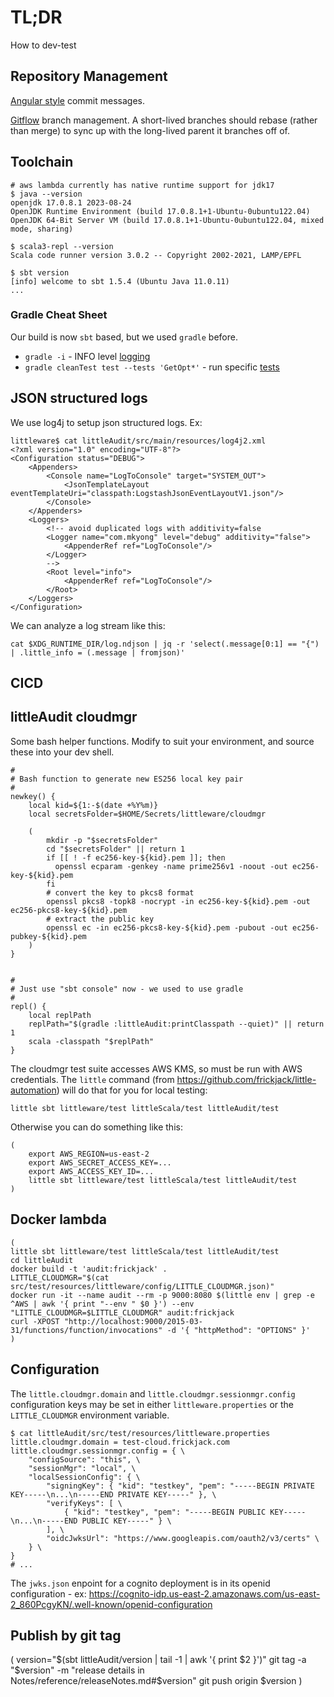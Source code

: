 # TL;DR

How to dev-test

## Repository Management

[Angular style](https://medium.com/@menuka/writing-meaningful-git-commit-messages-a62756b65c81) commit messages.

[Gitflow](https://www.atlassian.com/git/tutorials/comparing-workflows/gitflow-workflow) branch management.  A short-lived branches should rebase (rather than merge) to sync up with the long-lived parent it branches off of.

## Toolchain

```
# aws lambda currently has native runtime support for jdk17
$ java --version
openjdk 17.0.8.1 2023-08-24
OpenJDK Runtime Environment (build 17.0.8.1+1-Ubuntu-0ubuntu122.04)
OpenJDK 64-Bit Server VM (build 17.0.8.1+1-Ubuntu-0ubuntu122.04, mixed mode, sharing)

$ scala3-repl --version
Scala code runner version 3.0.2 -- Copyright 2002-2021, LAMP/EPFL

$ sbt version
[info] welcome to sbt 1.5.4 (Ubuntu Java 11.0.11)
...

```


### Gradle Cheat Sheet

Our build is now `sbt` based, but we used `gradle` before.

* `gradle -i` - INFO level [logging](https://docs.gradle.org/current/userguide/logging.html)
* `gradle cleanTest test --tests 'GetOpt*'` - run specific [tests](https://stackoverflow.com/questions/22505533/how-to-run-only-one-unit-test-class-using-gradle)

## JSON structured logs

We use log4j to setup json structured logs.  Ex:

```
littleware$ cat littleAudit/src/main/resources/log4j2.xml 
<?xml version="1.0" encoding="UTF-8"?>
<Configuration status="DEBUG">
    <Appenders>
        <Console name="LogToConsole" target="SYSTEM_OUT">
            <JsonTemplateLayout eventTemplateUri="classpath:LogstashJsonEventLayoutV1.json"/>
        </Console>
    </Appenders>
    <Loggers>
        <!-- avoid duplicated logs with additivity=false 
        <Logger name="com.mkyong" level="debug" additivity="false">
            <AppenderRef ref="LogToConsole"/>
        </Logger>
        -->
        <Root level="info">
            <AppenderRef ref="LogToConsole"/>
        </Root>
    </Loggers>
</Configuration>
```

We can analyze a log stream like this:
```
cat $XDG_RUNTIME_DIR/log.ndjson | jq -r 'select(.message[0:1] == "{") | .little_info = (.message | fromjson)'
```

## CICD

## littleAudit cloudmgr

Some bash helper functions.
Modify to suit your environment, 
and source these into your dev shell.

```
#
# Bash function to generate new ES256 local key pair
#
newkey() {
    local kid=${1:-$(date +%Y%m)}
    local secretsFolder=$HOME/Secrets/littleware/cloudmgr
    
    (
        mkdir -p "$secretsFolder"
        cd "$secretsFolder" || return 1
        if [[ ! -f ec256-key-${kid}.pem ]]; then
          openssl ecparam -genkey -name prime256v1 -noout -out ec256-key-${kid}.pem
        fi
        # convert the key to pkcs8 format
        openssl pkcs8 -topk8 -nocrypt -in ec256-key-${kid}.pem -out ec256-pkcs8-key-${kid}.pem
        # extract the public key
        openssl ec -in ec256-pkcs8-key-${kid}.pem -pubout -out ec256-pubkey-${kid}.pem
    )
}


#
# Just use "sbt console" now - we used to use gradle
#
repl() {
    local replPath
    replPath="$(gradle :littleAudit:printClasspath --quiet)" || return 1
    scala -classpath "$replPath"
}

```

The cloudmgr test suite accesses AWS KMS, so must be run
with AWS credentials.  The `little` command (from https://github.com/frickjack/little-automation) will do that for you for local testing:
```
little sbt littleware/test littleScala/test littleAudit/test
```
Otherwise you can do something like this:
```
(
    export AWS_REGION=us-east-2
    export AWS_SECRET_ACCESS_KEY=...
    export AWS_ACCESS_KEY_ID=...
    little sbt littleware/test littleScala/test littleAudit/test
)
```

## Docker lambda

```
(
little sbt littleware/test littleScala/test littleAudit/test
cd littleAudit
docker build -t 'audit:frickjack' .
LITTLE_CLOUDMGR="$(cat src/test/resources/littleware/config/LITTLE_CLOUDMGR.json)"
docker run -it --name audit --rm -p 9000:8080 $(little env | grep -e ^AWS | awk '{ print "--env " $0 }') --env "LITTLE_CLOUDMGR=$LITTLE_CLOUDMGR" audit:frickjack
curl -XPOST "http://localhost:9000/2015-03-31/functions/function/invocations" -d '{ "httpMethod": "OPTIONS" }'
)
```

## Configuration

The `little.cloudmgr.domain` and `little.cloudmgr.sessionmgr.config`
configuration keys may be set in either `littleware.properties` or
the `LITTLE_CLOUDMGR` environment variable.

```
$ cat littleAudit/src/test/resources/littleware.properties 
little.cloudmgr.domain = test-cloud.frickjack.com
little.cloudmgr.sessionmgr.config = { \
    "configSource": "this", \
    "sessionMgr": "local", \
    "localSessionConfig": { \
        "signingKey": { "kid": "testkey", "pem": "-----BEGIN PRIVATE KEY-----\n...\n-----END PRIVATE KEY-----" }, \
        "verifyKeys": [ \
            { "kid": "testkey", "pem": "-----BEGIN PUBLIC KEY-----\n...\n-----END PUBLIC KEY-----" } \
        ], \
        "oidcJwksUrl": "https://www.googleapis.com/oauth2/v3/certs" \
    } \
}
# ...
```

The `jwks.json` enpoint for a cognito deployment is in its openid configuration - ex: https://cognito-idp.us-east-2.amazonaws.com/us-east-2_860PcgyKN/.well-known/openid-configuration


## Publish by git tag

(
  version="$(sbt littleAudit/version | tail -1 | awk '{ print $2 }')"
  git tag -a "$version" -m "release details in Notes/reference/releaseNotes.md#$version"
  git push origin $version
)
